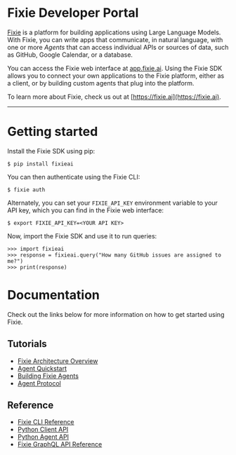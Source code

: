 # Fixie Developer Portal

[Fixie](https://fixie.ai) is a platform for building applications using Large Language
Models. With Fixie, you can write apps that communicate, in natural
language, with one or more *Agents* that can access individual APIs or
sources of data, such as GitHub, Google Calendar, or a database.

You can access the Fixie web interface at [app.fixie.ai](https://app.fixie.ai).
Using the Fixie SDK allows you to connect your own
applications to the Fixie platform, either as a client, or by
building custom agents that plug into the platform.

To learn more about Fixie, check us out at [https://fixie.ai](https://fixie.ai).

---

# Getting started

Install the Fixie SDK using pip:

```shell
$ pip install fixieai
```

You can then authenticate using the Fixie CLI:

```shell
$ fixie auth
```

Alternately, you can set your `FIXIE_API_KEY` environment variable to your API key, which
you can find in the Fixie web interface:
```shell
$ export FIXIE_API_KEY=<YOUR API KEY>
```

Now, import the Fixie SDK and use it to run queries:

```pycon
>>> import fixieai
>>> response = fixieai.query("How many GitHub issues are assigned to me?")
>>> print(response)
```

# Documentation

Check out the links below for more information on how to
get started using Fixie.

## Tutorials

* [Fixie Architecture Overview](architecture.md)
* [Agent Quickstart](agent-quickstart.md)
* [Building Fixie Agents](agents.md)
* [Agent Protocol](agent-protocol.md)

## Reference

* [Fixie CLI Reference](cli.md)
* [Python Client API](python-client-api.md)
* [Python Agent API](python-agent-api.md)
* [Fixie GraphQL API Reference](https://app.fixie.ai/static/docs/index.html)